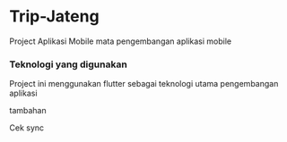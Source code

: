 # Trip-Jateng
Project Aplikasi Mobile mata pengembangan aplikasi mobile

### Teknologi yang digunakan
Project ini menggunakan flutter sebagai teknologi utama pengembangan aplikasi

tambahan

Cek sync